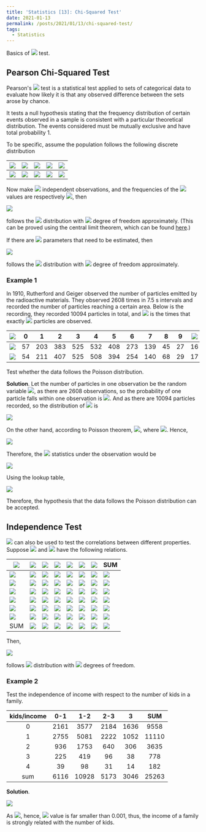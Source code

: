 ```yaml
---
title: 'Statistics [13]: Chi-Squared Test'
date: 2021-01-13
permalink: /posts/2021/01/13/chi-squared-test/
tags:
  - Statistics
---
```


Basics of <img src="https://render.githubusercontent.com/render/math?math=\chi^2"> test.

## Pearson Chi-Squared Test
Pearson's <img src="https://render.githubusercontent.com/render/math?math=\chi^2"> test is a statistical test applied to sets of categorical data to evaluate how likely it is that any observed difference between the sets arose by chance.

It tests a null hypothesis stating that the frequency distribution of certain events observed in a sample is consistent with a particular theoretical distribution. The events considered must be mutually exclusive and have total probability 1.

To be specific, assume the population follows the following discrete distribution

| <img src="https://render.githubusercontent.com/render/math?math=X"> | <img src="https://render.githubusercontent.com/render/math?math=x_1">  | <img src="https://render.githubusercontent.com/render/math?math=x_2">  | <img src="https://render.githubusercontent.com/render/math?math=\cdots">  | <img src="https://render.githubusercontent.com/render/math?math=x_k">  |
|---|---|---|---|---|
| <img src="https://render.githubusercontent.com/render/math?math=P"> | <img src="https://render.githubusercontent.com/render/math?math=p_1">  | <img src="https://render.githubusercontent.com/render/math?math=p_2">  | <img src="https://render.githubusercontent.com/render/math?math=\cdots">  | <img src="https://render.githubusercontent.com/render/math?math=p_k">  |

Now make <img src="https://render.githubusercontent.com/render/math?math=n"> independent observations, and the frequencies of the <img src="https://render.githubusercontent.com/render/math?math=k"> values are respectively <img src="https://render.githubusercontent.com/render/math?math=N_i (i=1,2,...,k">, then

<img src="https://render.githubusercontent.com/render/math?math=X = {\displaystyle \sum_{i=1}^k\dfrac{(N_i-np_i)^2}{np_i}}">

follows the <img src="https://render.githubusercontent.com/render/math?math=\chi^2"> distribution with <img src="https://render.githubusercontent.com/render/math?math=k-1"> degree of freedom approximately. (This can be proved using the central limit theorem, which can be found [here](https://en.wikipedia.org/wiki/Pearson%27s_chi-squared_test#Derivation).)

If there are <img src="https://render.githubusercontent.com/render/math?math=s"> parameters that need to be estimated, then 

<img src="https://render.githubusercontent.com/render/math?math=X = {\displaystyle \sum_{i=1}^k\dfrac{(N_i-np_i)^2}{np_i}}">

follows the <img src="https://render.githubusercontent.com/render/math?math=\chi^2"> distribution with <img src="https://render.githubusercontent.com/render/math?math=k-s-1"> degree of freedom approximately.

### Example 1
In 1910, Rutherford and Geiger observed the number of particles emitted by the radioactive materials. They observed 2608 times in 7.5 s intervals and recorded the number of particles reaching a certain area. Below is the recording, they recorded 10094 particles in total, and <img src="https://render.githubusercontent.com/render/math?math=n_k"> is the times that exactly <img src="https://render.githubusercontent.com/render/math?math=k"> particles are observed. 

| <img src="https://render.githubusercontent.com/render/math?math=k"> |  0 |  1  |  2  |  3  |  4  |  5  |  6  |  7  |  8 |  9 | <img src="https://render.githubusercontent.com/render/math?math=\geq 10"> |
|:-:|:--:|:---:|:---:|:---:|:---:|:---:|:---:|:---:|:--:|:--:|:--:|
| <img src="https://render.githubusercontent.com/render/math?math=n_k"> | 57 | 203 | 383 | 525 | 532 | 408 | 273 | 139 | 45 | 27 | 16 |
| <img src="https://render.githubusercontent.com/render/math?math=n\cdot \hat{p}_k"> | 54 | 211 | 407 | 525 | 508 | 394 | 254 | 140 | 68 | 29 | 17 |

Test whether the data follows the Poisson distribution.

__Solution__. Let the number of particles in one observation be the random variable <img src="https://render.githubusercontent.com/render/math?math=X">, as there are 2608 observations, so the probability of one particle falls within one observation is <img src="https://render.githubusercontent.com/render/math?math=\dfrac{1}{2608}">. And as there are 10094 particles recorded, so the distribution of <img src="https://render.githubusercontent.com/render/math?math=X"> is 

<img src="https://render.githubusercontent.com/render/math?math=X \sim B\left(10094, \dfrac{1}{2608}\right)">

On the other hand, according to Poisson theorem, <img src="https://render.githubusercontent.com/render/math?math=X\sim P(\hat{\lambda})">, where <img src="https://render.githubusercontent.com/render/math?math=\hat{\lambda} = \dfrac{10094}{2608} = 3.87">. Hence, 

<img src="https://render.githubusercontent.com/render/math?math=\hat{p}_i = \dfrac{\hat{\lambda}^i}{i!}e^{-\hat{\lambda}} (i=0,1,...,9),\hat{p}_{10} = 1 - \sum_{i=0}^{9}\hat{p}_i">

Therefore, the <img src="https://render.githubusercontent.com/render/math?math=\chi^2"> statistics under the observation would be 

<img src="https://render.githubusercontent.com/render/math?math=Y = {\displaystyle \sum_{i=0}^10\dfrac{(N_i-N\hat{p}_i)}{N\hat{p}_i}}=12.88">

Using the lookup table, 

<img src="https://render.githubusercontent.com/render/math?math=Y\sim \chi^2(9) \Rightarrow  p = P(Y > 12.88) > 0.1">

Therefore, the hypothesis that the data follows the Poisson distribution can be accepted.

## Independence Test
<img src="https://render.githubusercontent.com/render/math?math=\chi^2"> can also be used to test the correlations between different properties. Suppose <img src="https://render.githubusercontent.com/render/math?math=A"> and <img src="https://render.githubusercontent.com/render/math?math=B"> have the following relations.

| <img src="https://render.githubusercontent.com/render/math?math=A / B"> | <img src="https://render.githubusercontent.com/render/math?math=1"> | <img src="https://render.githubusercontent.com/render/math?math=2"> | <img src="https://render.githubusercontent.com/render/math?math=\cdots"> | <img src="https://render.githubusercontent.com/render/math?math=j"> | <img src="https://render.githubusercontent.com/render/math?math=\cdots"> | <img src="https://render.githubusercontent.com/render/math?math=t"> | SUM |
|-----|---|---|-----|---|-----|---|-----|
| <img src="https://render.githubusercontent.com/render/math?math=1">   | <img src="https://render.githubusercontent.com/render/math?math=n_{11}">  |  <img src="https://render.githubusercontent.com/render/math?math=n_{12}">   | <img src="https://render.githubusercontent.com/render/math?math=\cdots"> |  <img src="https://render.githubusercontent.com/render/math?math=n_{1j}">   |   <img src="https://render.githubusercontent.com/render/math?math=\cdots">    |  <img src="https://render.githubusercontent.com/render/math?math=n_{1t}">   |   <img src="https://render.githubusercontent.com/render/math?math=c_1">    |
| <img src="https://render.githubusercontent.com/render/math?math=2">   | <img src="https://render.githubusercontent.com/render/math?math=n_{21}">  |  <img src="https://render.githubusercontent.com/render/math?math=n_{22}">   | <img src="https://render.githubusercontent.com/render/math?math=\cdots"> |  <img src="https://render.githubusercontent.com/render/math?math=n_{2j}">   |   <img src="https://render.githubusercontent.com/render/math?math=\cdots">    |  <img src="https://render.githubusercontent.com/render/math?math=n_{2t}">   |   <img src="https://render.githubusercontent.com/render/math?math=c_2">    |
| <img src="https://render.githubusercontent.com/render/math?math=\vdots"> | <img src="https://render.githubusercontent.com/render/math?math=\vdots">   | <img src="https://render.githubusercontent.com/render/math?math=\vdots">   | <img src="https://render.githubusercontent.com/render/math?math=\ddots">     | <img src="https://render.githubusercontent.com/render/math?math=\vdots">   |  <img src="https://render.githubusercontent.com/render/math?math=\ddots">    | <img src="https://render.githubusercontent.com/render/math?math=\vdots">   |  <img src="https://render.githubusercontent.com/render/math?math=\vdots">    |
| <img src="https://render.githubusercontent.com/render/math?math=i">   | <img src="https://render.githubusercontent.com/render/math?math=n_{i1}">  |  <img src="https://render.githubusercontent.com/render/math?math=n_{i2}">   | <img src="https://render.githubusercontent.com/render/math?math=\cdots"> |  <img src="https://render.githubusercontent.com/render/math?math=n_{ij}">   |   <img src="https://render.githubusercontent.com/render/math?math=\cdots">    |  <img src="https://render.githubusercontent.com/render/math?math=n_{it}">   |   <img src="https://render.githubusercontent.com/render/math?math=c_i">    |
| <img src="https://render.githubusercontent.com/render/math?math=\vdots"> |  <img src="https://render.githubusercontent.com/render/math?math=\vdots">   | <img src="https://render.githubusercontent.com/render/math?math=\vdots">   | <img src="https://render.githubusercontent.com/render/math?math=\ddots">     | <img src="https://render.githubusercontent.com/render/math?math=\vdots">   |  <img src="https://render.githubusercontent.com/render/math?math=\ddots">    | <img src="https://render.githubusercontent.com/render/math?math=\vdots">   |  <img src="https://render.githubusercontent.com/render/math?math=\vdots">    |
| <img src="https://render.githubusercontent.com/render/math?math=s">   | <img src="https://render.githubusercontent.com/render/math?math=n_{s1}">  |  <img src="https://render.githubusercontent.com/render/math?math=n_{s2}">   | <img src="https://render.githubusercontent.com/render/math?math=\cdots"> |  <img src="https://render.githubusercontent.com/render/math?math=n_{sj}">   |   <img src="https://render.githubusercontent.com/render/math?math=\cdots">    |  <img src="https://render.githubusercontent.com/render/math?math=n_{st}">   |   <img src="https://render.githubusercontent.com/render/math?math=c_s">    |
| SUM | <img src="https://render.githubusercontent.com/render/math?math=d_1">   | <img src="https://render.githubusercontent.com/render/math?math=d_2">   | <img src="https://render.githubusercontent.com/render/math?math=\cdots">     | <img src="https://render.githubusercontent.com/render/math?math=d_j">   |  <img src="https://render.githubusercontent.com/render/math?math=\cdots">    | <img src="https://render.githubusercontent.com/render/math?math=d_t">   |  <img src="https://render.githubusercontent.com/render/math?math=n">    |

Then, 

<img src="https://render.githubusercontent.com/render/math?math=Y = {\displaystyle \sum_{i=1}^s\sum_{j=1}^t \dfrac{\left(n_{ij} - n\cdot\dfrac{c_i}{n}\cdot\dfrac{d_j}{n}\right)}{n\cdot\dfrac{c_i}{n}\cdot\dfrac{d_j}{n}} = \sum_{i=1}^s\sum_{j=1}^t\dfrac{\left(n n_{ij} - c_id_j\right)}{nc_id_j} }">

follows <img src="https://render.githubusercontent.com/render/math?math=\chi^2"> distribution with <img src="https://render.githubusercontent.com/render/math?math=(s-1)(t-1)"> degrees of freedom.

### Example 2
Test the independence of income with respect to the number of kids in a family.

| kids/income |  0-1 |  1-2  |  2-3 |   3  |  SUM  |
|:-----------:|:----:|:-----:|:----:|:----:|:-----:|
|      0      | 2161 |  3577 | 2184 | 1636 |  9558 |
|      1      | 2755 |  5081 | 2222 | 1052 | 11110 |
|      2      |  936 |  1753 |  640 |  306 |  3635 |
|      3      |  225 |  419  |  96  |  38  |  778  |
|      4      |  39  |   98  |  31  |  14  |  182  |
|     sum     | 6116 | 10928 | 5173 | 3046 | 25263 |

__Solution__. 

<img src="https://render.githubusercontent.com/render/math?math=Y = {\displaystyle \sum_{i=1}^s\sum_{j=1}^t\dfrac{\left(n n_{ij} - c_id_j\right)}{nc_id_j} } = 568.6">

As <img src="https://render.githubusercontent.com/render/math?math=P(\chi^2(12) > 32.9) = 0.001">, hence, <img src="https://render.githubusercontent.com/render/math?math=p"> value is far smaller than 0.001, thus, the income of a family is strongly related with the number of kids.
